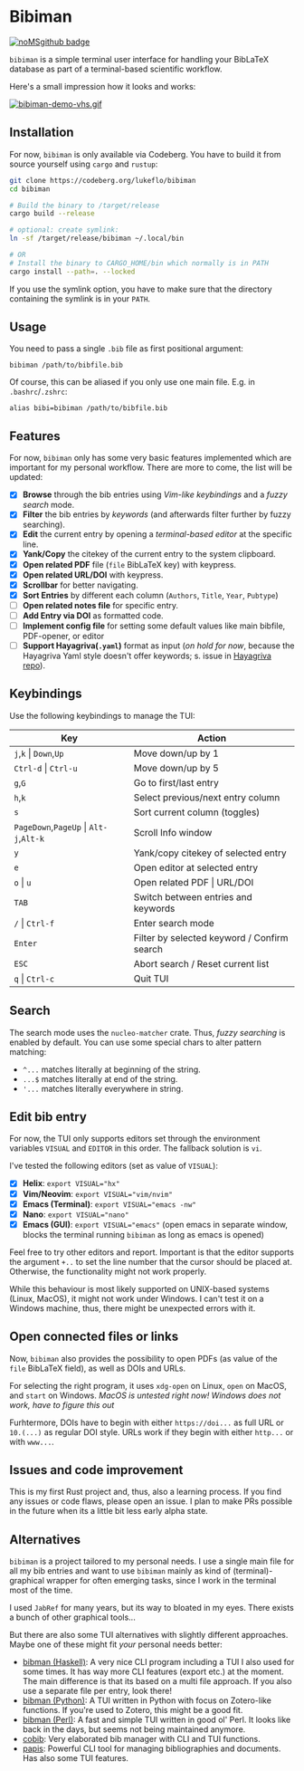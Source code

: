# Bibiman

[![noMSgithub badge](https://nogithub.codeberg.page/badge.svg)](https://nogithub.codeberg.page/)

`bibiman` is a simple terminal user interface for handling your BibLaTeX
database as part of a terminal-based scientific workflow.

Here's a small impression how it looks and works:

[![bibiman-demo-vhs.gif](https://i.postimg.cc/mgkRzm4T/bibiman-demo-vhs.gif)](https://postimg.cc/crpPPM6z)

## Installation

For now, `bibiman` is only available via Codeberg. You have to build it from
source yourself using `cargo` and `rustup`:

```bash
git clone https://codeberg.org/lukeflo/bibiman
cd bibiman

# Build the binary to /target/release
cargo build --release

# optional: create symlink:
ln -sf /target/release/bibiman ~/.local/bin

# OR
# Install the binary to CARGO_HOME/bin which normally is in PATH
cargo install --path=. --locked

```

If you use the symlink option, you have to make sure that the directory
containing the symlink is in your `PATH`.

## Usage

You need to pass a single `.bib` file as first positional argument:

`bibiman /path/to/bibfile.bib`

Of course, this can be aliased if you only use one main file. E.g. in
`.bashrc`/`.zshrc`:

`alias bibi=bibiman /path/to/bibfile.bib`

## Features

For now, `bibiman` only has some very basic features implemented which are
important for my personal workflow. There are more to come, the list will be
updated:

- [x] **Browse** through the bib entries using _Vim-like keybindings_ and a
      _fuzzy search_ mode.
- [x] **Filter** the bib entries by _keywords_ (and afterwards filter further by
      fuzzy searching).
- [x] **Edit** the current entry by opening a _terminal-based editor_ at the
      specific line.
- [x] **Yank/Copy** the citekey of the current entry to the system clipboard.
- [x] **Open related PDF** file (`file` BibLaTeX key) with keypress.
- [x] **Open related URL/DOI** with keypress.
- [x] **Scrollbar** for better navigating.
- [x] **Sort Entries** by different each column (`Authors`, `Title`, `Year`,
      `Pubtype`)
- [ ] **Open related notes file** for specific entry.
- [ ] **Add Entry via DOI** as formatted code.
- [ ] **Implement config file** for setting some default values like main
      bibfile, PDF-opener, or editor
- [ ] **Support Hayagriva(`.yaml`)** format as input (_on hold for now_, because
      the Hayagriva Yaml style doesn't offer keywords; s. issue in
      [Hayagriva repo](https://github.com/typst/hayagriva/issues/240)).

## Keybindings

Use the following keybindings to manage the TUI:

| Key                                    | Action                                      |
| -------------------------------------- | ------------------------------------------- |
| `j`,`k` \| `Down`,`Up`                 | Move down/up by 1                           |
| `Ctrl-d` \| `Ctrl-u`                   | Move down/up by 5                           |
| `g`,`G`                                | Go to first/last entry                      |
| `h`,`k`                                | Select previous/next entry column           |
| `s`                                    | Sort current column (toggles)               |
| `PageDown`,`PageUp` \| `Alt-j`,`Alt-k` | Scroll Info window                          |
| `y`                                    | Yank/copy citekey of selected entry         |
| `e`                                    | Open editor at selected entry               |
| `o` \| `u`                             | Open related PDF \| URL/DOI                 |
| `TAB`                                  | Switch between entries and keywords         |
| `/` \| `Ctrl-f`                        | Enter search mode                           |
| `Enter`                                | Filter by selected keyword / Confirm search |
| `ESC`                                  | Abort search / Reset current list           |
| `q` \| `Ctrl-c`                        | Quit TUI                                    |

## Search

The search mode uses the `nucleo-matcher` crate. Thus, _fuzzy searching_ is
enabled by default. You can use some special chars to alter pattern matching:

- `^...` matches literally at beginning of the string.
- `...$` matches literally at end of the string.
- `'...` matches literally everywhere in string.

## Edit bib entry

For now, the TUI only supports editors set through the environment variables
`VISUAL` and `EDITOR` in this order. The fallback solution is `vi`.

I've tested the following editors (set as value of `VISUAL`):

- [x] **Helix**: `export VISUAL="hx"`
- [x] **Vim/Neovim**: `export VISUAL="vim/nvim"`
- [x] **Emacs (Terminal)**: `export VISUAL="emacs -nw"`
- [x] **Nano**: `export VISUAL="nano"`
- [x] **Emacs (GUI)**: `export VISUAL="emacs"` (open emacs in separate window,
      blocks the terminal running `bibiman` as long as emacs is opened)

Feel free to try other editors and report. Important is that the editor supports
the argument `+..` to set the line number that the cursor should be placed at.
Otherwise, the functionality might not work properly.

While this behaviour is most likely supported on UNIX-based systems (Linux,
MacOS), it might not work under Windows. I can't test it on a Windows machine,
thus, there might be unexpected errors with it.

## Open connected files or links

Now, `bibiman` also provides the possibility to open PDFs (as value of the
`file` BibLaTeX field), as well as DOIs and URLs.

For selecting the right program, it uses `xdg-open` on Linux, `open` on MacOS,
and `start` on Windows. _MacOS is untested right now! Windows does not work,
have to figure this out_

Furhtermore, DOIs have to begin with either `https://doi...` as full URL or
`10.(...)` as regular DOI style. URLs work if they begin with either `http...`
or with `www...`.

## Issues and code improvement

This is my first Rust project and, thus, also a learning process. If you find
any issues or code flaws, please open an issue. I plan to make PRs possible in
the future when its a little bit less early alpha state.

## Alternatives

`bibiman` is a project tailored to my personal needs. I use a single main file
for all my bib entries and want to use `bibiman` mainly as kind of
(terminal)-graphical wrapper for often emerging tasks, since I work in the
terminal most of the time.

I used `JabRef` for many years, but its way to bloated in my eyes. There exists
a bunch of other graphical tools...

But there are also some TUI alternatives with slightly different approaches.
Maybe one of these might fit _your_ personal needs better:

- [bibman (Haskell)](https://codeberg.org/KMIJPH/bibman): A very nice CLI
  program including a TUI I also used for some times. It has way more CLI
  features (export etc.) at the moment. The main difference is that its based on
  a multi file approach. If you also use a separate file per entry, look there!
- [bibman (Python)](https://github.com/ductri/bibman): A TUI written in Python
  with focus on Zotero-like functions. If you're used to Zotero, this might be a
  good fit.
- [bibman (Perl)](https://github.com/maciejjan/bibman): A fast and simple TUI
  written in good ol' Perl. It looks like back in the days, but seems not being
  maintained anymore.
- [cobib](https://github.com/mrossinek/cobib): Very elaborated bib manager with
  CLI and TUI functions.
- [papis](https://github.com/papis/papis): Powerful CLI tool for managing
  bibliographies and documents. Has also some TUI features.
